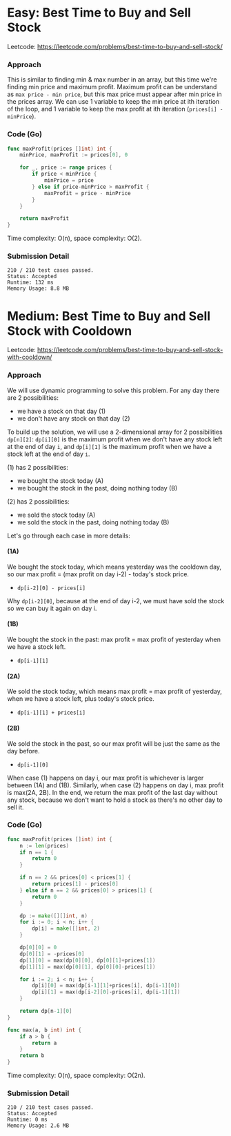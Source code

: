 # Easy: Best Time to Buy and Sell Stock

Leetcode: https://leetcode.com/problems/best-time-to-buy-and-sell-stock/

### Approach

This is similar to finding min & max number in an array, but this time we're finding min price and maximum profit. Maximum profit can be understand as `max price - min price`, but this max price must appear after min price in the prices array. We can use 1 variable to keep the min price at ith iteration of the loop, and 1 variable to keep the max profit at ith iteration (`prices[i] - minPrice`).

### Code (Go)

```go
func maxProfit(prices []int) int {
	minPrice, maxProfit := prices[0], 0

	for _, price := range prices {
		if price < minPrice {
			minPrice = price
		} else if price-minPrice > maxProfit {
			maxProfit = price - minPrice
		}
	}

	return maxProfit
}
```

Time complexity: O(n), space complexity: O(2).

### Submission Detail

```
210 / 210 test cases passed.
Status: Accepted
Runtime: 132 ms
Memory Usage: 8.8 MB
```

# Medium: Best Time to Buy and Sell Stock with Cooldown

Leetcode: https://leetcode.com/problems/best-time-to-buy-and-sell-stock-with-cooldown/

### Approach

We will use dynamic programming to solve this problem. For any day there are 2 possibilities:
- we have a stock on that day (1)
- we don't have any stock on that day (2)

To build up the solution, we will use a 2-dimensional array for 2 possibilities `dp[n][2]`: `dp[i][0]` is the maximum profit when we don't have any stock left at the end of day `i`, and `dp[i][1]` is the maximum profit when we have a stock left at the end of day `i`.

(1) has 2 possibilities:
- we bought the stock today (A)
- we bought the stock in the past, doing nothing today (B)

(2) has 2 possibilities:
- we sold the stock today (A)
- we sold the stock in the past, doing nothing today (B)

Let's go through each case in more details:

#### (1A)

We bought the stock today, which means yesterday was the cooldown day, so our max profit = (max profit on day i-2) - today's stock price.
- `dp[i-2][0] - prices[i]`

Why `dp[i-2][0]`, because at the end of day i-2, we must have sold the stock so we can buy it again on day i.

#### (1B)

We bought the stock in the past: max profit = max profit of yesterday when we have a stock left.
- `dp[i-1][1]`

#### (2A)

We sold the stock today, which means max profit = max profit of yesterday, when we have a stock left, plus today's stock price.
- `dp[i-1][1] + prices[i]`

#### (2B)

We sold the stock in the past, so our max profit will be just the same as the day before.
- `dp[i-1][0]`

When case (1) happens on day i, our max profit is whichever is larger between (1A) and (1B). Similarly, when case (2) happens on day i, max profit is max(2A, 2B). In the end, we return the max profit of the last day without any stock, because we don't want to hold a stock as there's no other day to sell it.


### Code (Go)

```go
func maxProfit(prices []int) int {
	n := len(prices)
	if n == 1 {
		return 0
	}

	if n == 2 && prices[0] < prices[1] {
		return prices[1] - prices[0]
	} else if n == 2 && prices[0] > prices[1] {
		return 0
	}

	dp := make([][]int, n)
	for i := 0; i < n; i++ {
		dp[i] = make([]int, 2)
	}

	dp[0][0] = 0
	dp[0][1] = -prices[0]
	dp[1][0] = max(dp[0][0], dp[0][1]+prices[1])
	dp[1][1] = max(dp[0][1], dp[0][0]-prices[1])

	for i := 2; i < n; i++ {
		dp[i][0] = max(dp[i-1][1]+prices[i], dp[i-1][0])
		dp[i][1] = max(dp[i-2][0]-prices[i], dp[i-1][1])
	}

	return dp[n-1][0]
}

func max(a, b int) int {
	if a > b {
		return a
	}
	return b
}
```

Time complexity: O(n), space complexity: O(2n).

### Submission Detail

```
210 / 210 test cases passed.
Status: Accepted
Runtime: 0 ms
Memory Usage: 2.6 MB
```
